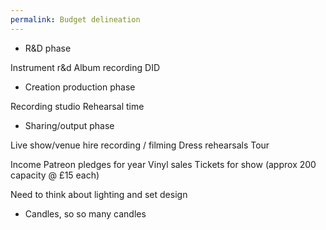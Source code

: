 ```yaml
---
permalink: Budget delineation
---
```

- R&D phase

Instrument r&d
Album recording DID

- Creation production phase

Recording studio 
Rehearsal time



- Sharing/output phase 

Live show/venue hire
 recording / filming 
Dress rehearsals 
Tour 


Income
Patreon pledges for year
Vinyl sales 
Tickets for show (approx 200 capacity @ £15 each)


Need to think about lighting and set design 
- Candles, so so many candles